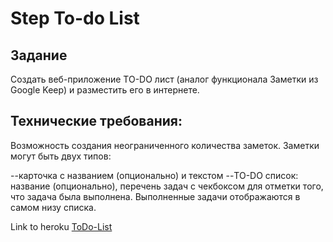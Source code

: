 # Step To-do List
## Задание
Создать веб-приложение TO-DO лист (аналог функционала Заметки из Google Keep) и разместить его в интернете.

## Технические требования:

Возможность создания неограниченного количества заметок.
Заметки могут быть двух типов:

--карточка с названием (опционально) и текстом
--TO-DO список: название (опционально), перечень задач с чекбоксом для отметки того, что задача была выполнена. Выполненные задачи отображаются в самом низу списка.


Link to heroku [ToDo-List](https://agile-castle-59377.herokuapp.com)






